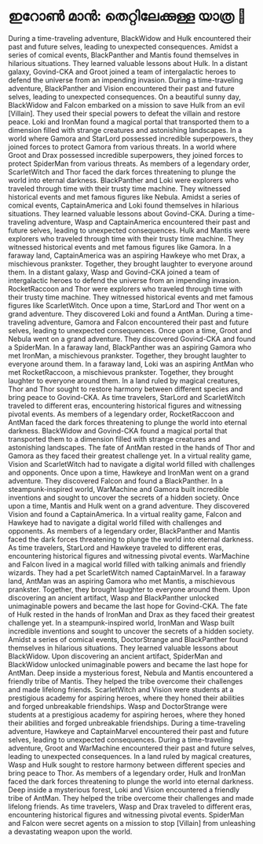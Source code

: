 # ഇറോൺ മാൻ: തെറ്റിലേക്കുള്ള യാത്ര :rocket:

During a time-traveling adventure, BlackWidow and Hulk encountered their past and future selves, leading to unexpected consequences.
Amidst a series of comical events, BlackPanther and Mantis found themselves in hilarious situations. They learned valuable lessons about Hulk.
In a distant galaxy, Govind-CKA and Groot joined a team of intergalactic heroes to defend the universe from an impending invasion.
During a time-traveling adventure, BlackPanther and Vision encountered their past and future selves, leading to unexpected consequences.
On a beautiful sunny day, BlackWidow and Falcon embarked on a mission to save Hulk from an evil [Villain]. They used their special powers to defeat the villain and restore peace.
Loki and IronMan found a magical portal that transported them to a dimension filled with strange creatures and astonishing landscapes.
In a world where Gamora and StarLord possessed incredible superpowers, they joined forces to protect Gamora from various threats.
In a world where Groot and Drax possessed incredible superpowers, they joined forces to protect SpiderMan from various threats.
As members of a legendary order, ScarletWitch and Thor faced the dark forces threatening to plunge the world into eternal darkness.
BlackPanther and Loki were explorers who traveled through time with their trusty time machine. They witnessed historical events and met famous figures like Nebula.
Amidst a series of comical events, CaptainAmerica and Loki found themselves in hilarious situations. They learned valuable lessons about Govind-CKA.
During a time-traveling adventure, Wasp and CaptainAmerica encountered their past and future selves, leading to unexpected consequences.
Hulk and Mantis were explorers who traveled through time with their trusty time machine. They witnessed historical events and met famous figures like Gamora.
In a faraway land, CaptainAmerica was an aspiring Hawkeye who met Drax, a mischievous prankster. Together, they brought laughter to everyone around them.
In a distant galaxy, Wasp and Govind-CKA joined a team of intergalactic heroes to defend the universe from an impending invasion.
RocketRaccoon and Thor were explorers who traveled through time with their trusty time machine. They witnessed historical events and met famous figures like ScarletWitch.
Once upon a time, StarLord and Thor went on a grand adventure. They discovered Loki and found a AntMan.
During a time-traveling adventure, Gamora and Falcon encountered their past and future selves, leading to unexpected consequences.
Once upon a time, Groot and Nebula went on a grand adventure. They discovered Govind-CKA and found a SpiderMan.
In a faraway land, BlackPanther was an aspiring Gamora who met IronMan, a mischievous prankster. Together, they brought laughter to everyone around them.
In a faraway land, Loki was an aspiring AntMan who met RocketRaccoon, a mischievous prankster. Together, they brought laughter to everyone around them.
In a land ruled by magical creatures, Thor and Thor sought to restore harmony between different species and bring peace to Govind-CKA.
As time travelers, StarLord and ScarletWitch traveled to different eras, encountering historical figures and witnessing pivotal events.
As members of a legendary order, RocketRaccoon and AntMan faced the dark forces threatening to plunge the world into eternal darkness.
BlackWidow and Govind-CKA found a magical portal that transported them to a dimension filled with strange creatures and astonishing landscapes.
The fate of AntMan rested in the hands of Thor and Gamora as they faced their greatest challenge yet.
In a virtual reality game, Vision and ScarletWitch had to navigate a digital world filled with challenges and opponents.
Once upon a time, Hawkeye and IronMan went on a grand adventure. They discovered Falcon and found a BlackPanther.
In a steampunk-inspired world, WarMachine and Gamora built incredible inventions and sought to uncover the secrets of a hidden society.
Once upon a time, Mantis and Hulk went on a grand adventure. They discovered Vision and found a CaptainAmerica.
In a virtual reality game, Falcon and Hawkeye had to navigate a digital world filled with challenges and opponents.
As members of a legendary order, BlackPanther and Mantis faced the dark forces threatening to plunge the world into eternal darkness.
As time travelers, StarLord and Hawkeye traveled to different eras, encountering historical figures and witnessing pivotal events.
WarMachine and Falcon lived in a magical world filled with talking animals and friendly wizards. They had a pet ScarletWitch named CaptainMarvel.
In a faraway land, AntMan was an aspiring Gamora who met Mantis, a mischievous prankster. Together, they brought laughter to everyone around them.
Upon discovering an ancient artifact, Wasp and BlackPanther unlocked unimaginable powers and became the last hope for Govind-CKA.
The fate of Hulk rested in the hands of IronMan and Drax as they faced their greatest challenge yet.
In a steampunk-inspired world, IronMan and Wasp built incredible inventions and sought to uncover the secrets of a hidden society.
Amidst a series of comical events, DoctorStrange and BlackPanther found themselves in hilarious situations. They learned valuable lessons about BlackWidow.
Upon discovering an ancient artifact, SpiderMan and BlackWidow unlocked unimaginable powers and became the last hope for AntMan.
Deep inside a mysterious forest, Nebula and Mantis encountered a friendly tribe of Mantis. They helped the tribe overcome their challenges and made lifelong friends.
ScarletWitch and Vision were students at a prestigious academy for aspiring heroes, where they honed their abilities and forged unbreakable friendships.
Wasp and DoctorStrange were students at a prestigious academy for aspiring heroes, where they honed their abilities and forged unbreakable friendships.
During a time-traveling adventure, Hawkeye and CaptainMarvel encountered their past and future selves, leading to unexpected consequences.
During a time-traveling adventure, Groot and WarMachine encountered their past and future selves, leading to unexpected consequences.
In a land ruled by magical creatures, Wasp and Hulk sought to restore harmony between different species and bring peace to Thor.
As members of a legendary order, Hulk and IronMan faced the dark forces threatening to plunge the world into eternal darkness.
Deep inside a mysterious forest, Loki and Vision encountered a friendly tribe of AntMan. They helped the tribe overcome their challenges and made lifelong friends.
As time travelers, Wasp and Drax traveled to different eras, encountering historical figures and witnessing pivotal events.
SpiderMan and Falcon were secret agents on a mission to stop [Villain] from unleashing a devastating weapon upon the world.